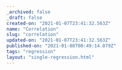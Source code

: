 ```yaml
---
_archived: false
_draft: false
created-on: "2021-01-07T23:41:32.563Z"
name: "Correlation"
slug: "correlation"
updated-on: "2021-01-07T23:41:32.563Z"
published-on: "2021-01-08T00:49:14.079Z"
tags: "regression"
layout: "single-regression.html"
---
```



